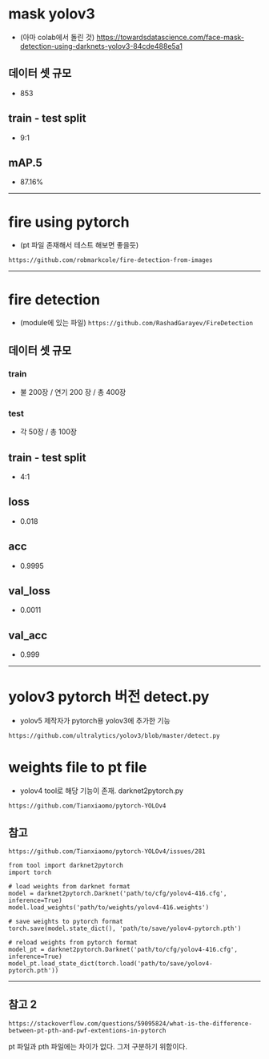 # mask yolov3
- (아마 colab에서 돌린 것)
https://towardsdatascience.com/face-mask-detection-using-darknets-yolov3-84cde488e5a1

## 데이터 셋 규모
- 853
## train - test split
- 9:1
## mAP.5
- 87.16%

---

# fire using pytorch
- (pt 파일 존재해서 테스트 해보면 좋을듯)

`https://github.com/robmarkcole/fire-detection-from-images`

---

# fire detection
- (module에 있는 파일)
`https://github.com/RashadGarayev/FireDetection`

## 데이터 셋 규모
### train
- 불 200장 / 연기 200 장 / 총 400장
### test
- 각 50장 / 총 100장
## train - test split
- 4:1
## loss
- 0.018
## acc
- 0.9995
## val_loss
- 0.0011
## val_acc
- 0.999

---

# yolov3 pytorch 버전 detect.py
- yolov5 제작자가 pytorch용 yolov3에 추가한 기능

`https://github.com/ultralytics/yolov3/blob/master/detect.py`

# weights file to pt file
- yolov4 tool로 해당 기능이 존재. darknet2pytorch.py

`https://github.com/Tianxiaomo/pytorch-YOLOv4`

## 참고
`https://github.com/Tianxiaomo/pytorch-YOLOv4/issues/281`

```
from tool import darknet2pytorch
import torch

# load weights from darknet format
model = darknet2pytorch.Darknet('path/to/cfg/yolov4-416.cfg', inference=True)
model.load_weights('path/to/weights/yolov4-416.weights')

# save weights to pytorch format
torch.save(model.state_dict(), 'path/to/save/yolov4-pytorch.pth')

# reload weights from pytorch format
model_pt = darknet2pytorch.Darknet('path/to/cfg/yolov4-416.cfg', inference=True)
model_pt.load_state_dict(torch.load('path/to/save/yolov4-pytorch.pth'))
```

---

## 참고 2
`https://stackoverflow.com/questions/59095824/what-is-the-difference-between-pt-pth-and-pwf-extentions-in-pytorch`

pt 파일과 pth 파일에는 차이가 없다. 그저 구분하기 위함이다.